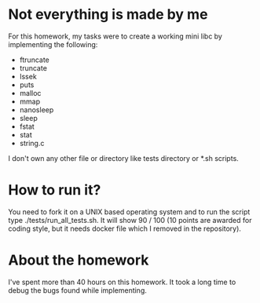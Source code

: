 # Not everything is made by me

For this homework, my tasks were to create a working mini libc by implementing the following:
- ftruncate
- truncate
- lssek
- puts
- malloc
- mmap
- nanosleep
- sleep
- fstat
- stat
- string.c

I don't own any other file or directory like tests directory or *.sh scripts.

# How to run it?

You need to fork it on a UNIX based operating system and to run the script type ./tests/run_all_tests.sh. It will show 90 / 100 (10 points are awarded for coding style, but it needs docker file which I removed in the repository).

# About the homework

I've spent more than 40 hours on this homework. It took a long time to debug the bugs found while implementing.